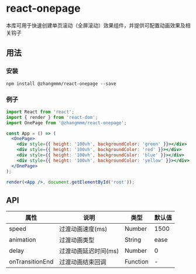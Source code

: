 # react-onepage

本库可用于快速创建单页滚动（全屏滚动）效果组件，并提供可配置动画效果及相关钩子

## 用法

### 安装

```
npm install @zhangmmm/react-onepage --save
```

### 例子

```jsx
import React from 'react';
import { render } from 'react-dom';
import OnePage from '@zhangmmm/react-onepage';

const App = () => (
  <OnePage>
    <div style={{ height: '100vh', backgroundColor: 'green' }}></div>
    <div style={{ height: '100vh', backgroundColor: 'red' }}></div>
    <div style={{ height: '100vh', backgroundColor: 'blue' }}></div>
    <div style={{ height: '100vh', backgroundColor: 'yellow' }}></div>
  </OnePage>
);

render(<App />, document.getElementById('root'));
```

## API

| 属性            | 说明                 | 类型     | 默认值 |
| --------------- | -------------------- | -------- | ------ |
| speed           | 过渡动画速度(ms)     | Number   | 1500   |
| animation       | 过渡动画类型         | String   | ease   |
| delay           | 过渡动画延迟时间(ms) | Number   | 0      |
| onTransitionEnd | 过渡动画结束回调     | Function | -      |
